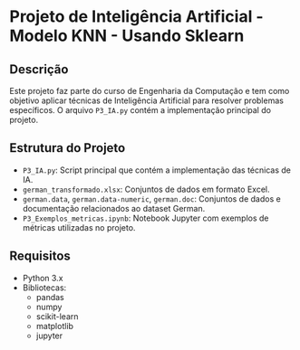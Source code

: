 # Projeto de Inteligência Artificial - Modelo KNN - Usando Sklearn

## Descrição
Este projeto faz parte do curso de Engenharia da Computação e tem como objetivo aplicar técnicas de Inteligência Artificial para resolver problemas específicos. O arquivo `P3_IA.py` contém a implementação principal do projeto.

## Estrutura do Projeto
- `P3_IA.py`: Script principal que contém a implementação das técnicas de IA.
- `german_transformado.xlsx`: Conjuntos de dados em formato Excel.
- `german.data`, `german.data-numeric`, `german.doc`: Conjuntos de dados e documentação relacionados ao dataset German.
- `P3_Exemplos_metricas.ipynb`: Notebook Jupyter com exemplos de métricas utilizadas no projeto.

## Requisitos
- Python 3.x
- Bibliotecas:
  - pandas
  - numpy
  - scikit-learn
  - matplotlib
  - jupyter
